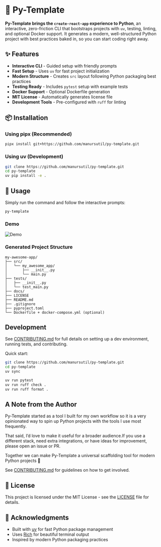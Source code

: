 # 🐍 Py-Template

**Py-Template brings the `create-react-app` experience to Python**, an interactive, zero-friction CLI that bootstraps projects with `uv`, testing, linting, and optional Docker support. It generates a modern, well-structured Python project with best practices baked in, so you can start coding right away.

## ✨ Features

- **Interactive CLI** - Guided setup with friendly prompts
- **Fast Setup** - Uses `uv` for fast project initialization
- **Modern Structure** - Creates `src` layout following Python packaging best practices
- **Testing Ready** - Includes `pytest` setup with example tests
- **Docker Support** - Optional Dockerfile generation
- **MIT License** - Automatically generates license file
- **Development Tools** - Pre-configured with `ruff` for linting

## 📦 Installation

### Using pipx (Recommended)

```bash
pipx install git+https://github.com/manursutil/py-template.git
```

### Using uv (Development)

```bash
git clone https://github.com/manursutil/py-template.git
cd py-template
uv pip install -e .
```

## 🚀 Usage

Simply run the command and follow the interactive prompts:

```bash
py-template
```

### Demo

![Demo](/docs/img/demo.gif)

### Generated Project Structure

```
my-awesome-app/
├── src/
│   └── my_awesome_app/
│       ├── __init__.py
│       └── main.py
├── tests/
│   ├── __init__.py
│   └── test_main.py
├── docs/
├── LICENSE
├── README.md
├── .gitignore
├── pyproject.toml
└── Dockerfile + docker-compose.yml (optional)
```

## Development

See [CONTRIBUTING.md](/docs/contributing.md) for full details on setting up a dev environment, running tests, and contributing.

Quick start:

```bash
git clone https://github.com/manursutil/py-template.git
cd py-template
uv sync

uv run pytest
uv run ruff check .
uv run ruff format .
```

## A Note from the Author

Py-Template started as a tool I built for my own workflow so it is a very opinionated way to spin up Python projects with the tools I use most frequently.

That said, I’d love to make it useful for a broader audience.If you use a different stack, need extra integrations, or have ideas for improvement, please open an issue or PR.

Together we can make Py-Template a universal scaffolding tool for modern Python projects 🚀

See [CONTRIBUTING.md](/docs/contributing.md) for guidelines on how to get involved.

## 📝 License

This project is licensed under the MIT License - see the [LICENSE](LICENSE) file for details.

## 🙏 Acknowledgments

- Built with [uv](https://github.com/astral-sh/uv) for fast Python package management
- Uses [Rich](https://github.com/Textualize/rich) for beautiful terminal output
- Inspired by modern Python packaging practices
